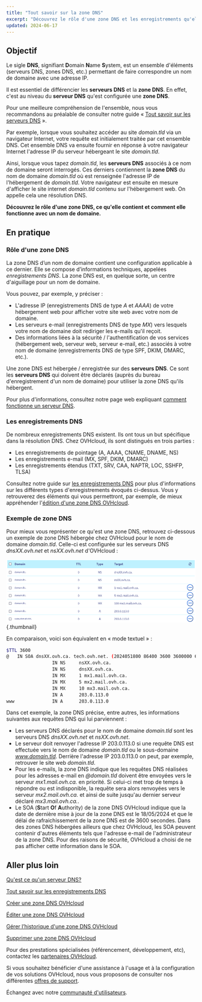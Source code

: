 ```yaml
---
title: "Tout savoir sur la zone DNS"
excerpt: "Découvrez le rôle d'une zone DNS et les enregistrements qu'elle contient pour un nom de domaine"
updated: 2024-06-17
---
```


## Objectif

Le sigle **DNS**, signifiant **D**omain **N**ame **S**ystem, est un ensemble d'éléments (serveurs DNS, zones DNS, etc.) permettant de faire correspondre un nom de domaine avec une adresse IP.

Il est essentiel de différencier les **serveurs DNS** et la **zone DNS**. En effet, c'est au niveau du **serveur DNS** qu'est configurée une **zone DNS**.

Pour une meilleure compréhension de l'ensemble, nous vous recommandons au préalable de consulter notre guide « [Tout savoir sur les serveurs DNS](/pages/web_cloud/domains/dns_server_general_information) ».

Par exemple, lorsque vous souhaitez accéder au site *domain.tld* via un navigateur Internet, votre requête est initialement traitée par cet ensemble DNS. Cet ensemble DNS va ensuite fournir en réponse à votre navigateur Internet l'adresse IP du serveur hébergeant le site *domain.tld*.

Ainsi, lorsque vous tapez *domain.tld*, les **serveurs DNS** associés à ce nom de domaine seront interrogés. Ces derniers contiennent la **zone DNS** du nom de domaine *domain.tld* où est renseignée l'adresse IP de l'hébergement de *domain.tld*. Votre navigateur est ensuite en mesure d'afficher le site internet *domain.tld* contenu sur l'hébergement web. On appelle cela une résolution DNS.

**Découvrez le rôle d'une zone DNS, ce qu'elle contient et comment elle fonctionne avec un nom de domaine.**

## En pratique

### Rôle d'une zone DNS

La zone DNS d’un nom de domaine contient une configuration applicable à ce dernier. Elle se compose d’informations techniques, appelées *enregistrements DNS*. La zone DNS est, en quelque sorte, un centre d'aiguillage pour un nom de domaine.

Vous pouvez, par exemple, y préciser :

- L'adresse IP (enregistrements DNS de type *A* et *AAAA*) de votre hébergement web pour afficher votre site web avec votre nom de domaine.
- Les serveurs e-mail (enregistrements DNS de type *MX*) vers lesquels votre nom de domaine doit rediriger les e-mails qu'il reçoit.
- Des informations liées à la sécurité / l'authentification de vos services (hébergement web, serveur web, serveur e-mail, etc.) associés à votre nom de domaine (enregistrements DNS de type SPF, DKIM, DMARC, etc.).

Une zone DNS est hébergée / enregistrée sur des **serveurs DNS**. Ce sont les **serveurs DNS** qui doivent être déclarés (auprès du bureau d'enregistrement d'un nom de domaine) pour utiliser la zone DNS qu'ils hébergent. 

Pour plus d'informations, consultez notre page web expliquant [comment fonctionne un serveur DNS](/links/web/domains-dns-server).

### Les enregistrements DNS

De nombreux enregistrements DNS existent. Ils ont tous un but spécifique dans la résolution DNS. Chez OVHcloud, ils sont distingués en trois parties : 

- Les enregistrements de pointage (A, AAAA, CNAME, DNAME, NS)
- Les enregistrements e-mail (MX, SPF, DKIM, DMARC)
- Les enregistrements étendus (TXT, SRV, CAA, NAPTR, LOC, SSHFP, TLSA)

Consultez notre guide sur [les enregistrements DNS](/pages/web_cloud/domains/dns_zone_records) pour plus d'informations sur les différents types d'enregistrements évoqués ci-dessus. Vous y retrouverez des éléments qui vous permettront, par exemple, de mieux appréhender l'[édition d'une zone DNS OVHcloud](/pages/web_cloud/domains/dns_zone_edit).

### Exemple de zone DNS

Pour mieux vous représenter ce qu'est une zone DNS, retrouvez ci-dessous un exemple de zone DNS hébergée chez OVHcloud pour le nom de domaine *domain.tld*. Celle-ci est configurée sur les serveurs DNS *dnsXX.ovh.net* et *nsXX.ovh.net* d'OVHcloud :

![DNS zone dashboard](images/dns-zone-dashboard-ca.png){.thumbnail}

En comparaison, voici son équivalent en « mode textuel » :

```bash
$TTL 3600
@	IN SOA dnsXX.ovh.ca. tech.ovh.net. (2024051800 86400 3600 3600000 60)
                 IN NS     nsXX.ovh.ca.
                 IN NS     dnsXX.ovh.ca.
                 IN MX     1 mx1.mail.ovh.ca.
                 IN MX     5 mx2.mail.ovh.ca.
                 IN MX     10 mx3.mail.ovh.ca.
                 IN A      203.0.113.0
www              IN A      203.0.113.0
```

Dans cet exemple, la zone DNS précise, entre autres, les informations suivantes aux requêtes DNS qui lui parviennent :

- Les serveurs DNS déclarés pour le nom de domaine *domain.tld* sont les serveurs DNS *dnsXX.ovh.net* et *nsXX.ovh.net*.
- Le serveur doit renvoyer l'adresse IP 203.0.113.0 si une requête DNS est effectuée vers le nom de domaine *domain.tld* ou le sous-domaine *www.domain.tld*. Derrière l'adresse IP 203.0.113.0 on peut, par exemple, retrouver le site web *domain.tld*.
- Pour les e-mails, la zone DNS indique que les requêtes DNS réalisées pour les adresses e-mail en *@domain.tld* doivent être envoyées vers le serveur *mx1.mail.ovh.ca.* en priorité. Si celui-ci met trop de temps à répondre ou est indisponible, la requête sera alors renvoyées vers le serveur *mx2.mail.ovh.ca.* et ainsi de suite jusqu'au dernier serveur déclaré *mx3.mail.ovh.ca.*.
- Le SOA (**S**tart **O**f **A**uthority) de la zone DNS OVHcloud indique que la date de dernière mise à jour de la zone DNS est le 18/05/2024 et que le délai de rafraichissement de la zone DNS est de 3600 secondes. Dans des zones DNS hébergées ailleurs que chez OVHcloud, les SOA peuvent contenir d'autres éléments tels que l'adresse e-mail de l'administrateur de la zone DNS. Pour des raisons de sécurité, OVHcloud a choisi de ne pas afficher cette information dans le SOA.

## Aller plus loin

[Qu'est ce qu'un serveur DNS?](/pages/web_cloud/domains/dns_server_general_information)

[Tout savoir sur les enregistrements DNS](/pages/web_cloud/domains/dns_zone_records)

[Créer une zone DNS OVHcloud](/pages/web_cloud/domains/dns_zone_create)

[Éditer une zone DNS OVHcloud](/pages/web_cloud/domains/dns_zone_edit)

[Gérer l’historique d'une zone DNS OVHcloud](/pages/web_cloud/domains/dns_zone_history)

[Supprimer une zone DNS OVHcloud](/pages/web_cloud/domains/dns_zone_deletion)

Pour des prestations spécialisées (référencement, développement, etc), contactez les [partenaires OVHcloud](/links/partner).

Si vous souhaitez bénéficier d'une assistance à l'usage et à la configuration de vos solutions OVHcloud, nous vous proposons de consulter nos différentes [offres de support](/links/support).

Échangez avec notre [communauté d'utilisateurs](/links/community).